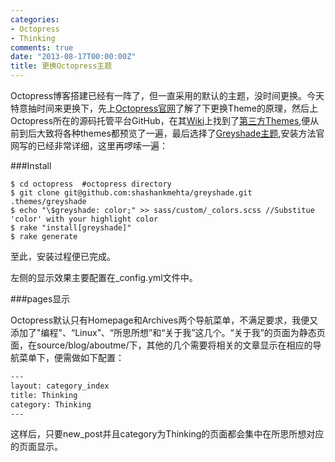```yaml
---
categories:
- Octopress
- Thinking
comments: true
date: "2013-08-17T00:00:00Z"
title: 更换Octopress主题
---
```

Octopress博客搭建已经有一阵了，但一直采用的默认的主题，没时间更换。今天特意抽时间来更换下，先上[Octopress官网](http://octopress.org/docs/theme/)了解了下更换Theme的原理，然后上Octopress所在的源码托管平台GitHub，在其[Wiki](https://github.com/imathis/octopress/wiki)上找到了[第三方Themes](https://github.com/imathis/octopress/wiki/3rd-Party-Octopress-Themes),便从前到后大致将各种themes都预览了一遍，最后选择了[Greyshade主题](https://github.com/shashankmehta/greyshade),安装方法官网写的已经非常详细，这里再啰嗦一遍：

###Install
```
$ cd octopress  #octopress directory
$ git clone git@github.com:shashankmehta/greyshade.git .themes/greyshade
$ echo "\$greyshade: color;" >> sass/custom/_colors.scss //Substitue 'color' with your highlight color
$ rake "install[greyshade]"
$ rake generate
```
至此，安装过程便已完成。

左侧的显示效果主要配置在_config.yml文件中。

###pages显示

Octopress默认只有Homepage和Archives两个导航菜单，不满足要求，我便又添加了"编程"、“Linux”、“所思所想”和“关于我”这几个。“关于我”的页面为静态页面，在source/blog/aboutme/下，其他的几个需要将相关的文章显示在相应的导航菜单下，便需做如下配置：

```html source/thinking/index.markdown
---
layout: category_index
title: Thinking
category: Thinking
---
```
这样后，只要new_post并且category为Thinking的页面都会集中在所思所想对应的页面显示。


